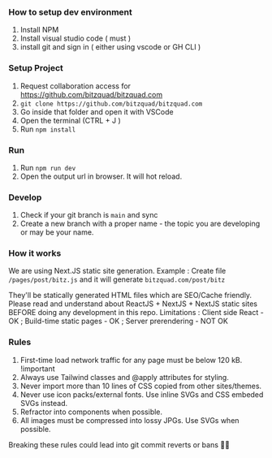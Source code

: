 ### How to setup dev environment

1. Install NPM
2. Install visual studio code ( must )
3. install git and sign in ( either using vscode or GH CLI )

### Setup Project

1. Request collaboration access for https://github.com/bitzquad/bitzquad.com
2. `git clone https://github.com/bitzquad/bitzquad.com`
3. Go inside that folder and open it with VSCode
4. Open the terminal (CTRL + J )
5. Run `npm install`

### Run

1. Run `npm run dev`
2. Open the output url in browser. It will hot reload.

### Develop

1. Check if your git branch is `main` and sync
2. Create a new branch with a proper name - the topic you are developing or may be your name.

### How it works

We are using Next.JS static site generation.
Example : Create file `/pages/post/bitz.js` and it will generate `bitzquad.com/post/bitz`

They'll be statically generated HTML files which are SEO/Cache friendly.
Please read and understand about ReactJS + NextJS + NextJS static sites BEFORE doing any development in this repo.
Limitations : Client side React - OK ; Build-time static pages - OK ; Server prerendering - NOT OK

### Rules

1. First-time load network traffic for any page must be below 120 kB. !important
2. Always use Tailwind classes and @apply attributes for styling.
3. Never import more than 10 lines of CSS copied from other sites/themes.
4. Never use icon packs/external fonts. Use inline SVGs and CSS embeded SVGs instead.
5. Refractor into components when possible.
6. All images must be compressed into lossy JPGs. Use SVGs when possible.

Breaking these rules could lead into git commit reverts or bans 😮‍💨
